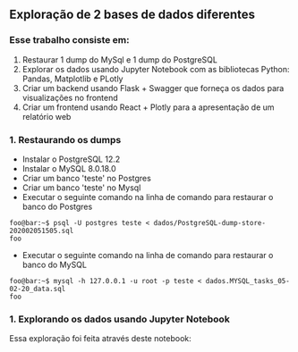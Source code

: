 ## Exploração de 2 bases de dados diferentes
 ### Esse trabalho consiste em:
1. Restaurar 1 dump do MySql e 1 dump do PostgreSQL
2. Explorar os dados usando Jupyter Notebook com as bibliotecas Python: Pandas, Matplotlib e PLotly
3. Criar um backend usando Flask + Swagger que forneça os dados para visualizações no frontend
4. Criar um frontend usando React + Plotly para a apresentação de um relatório web 

### 1. Restaurando os dumps
* Instalar o PostgreSQL 12.2
* Instalar o MySQL 8.0.18.0
* Criar um banco 'teste' no Postgres
* Criar um banco 'teste' no Mysql
* Executar o seguinte comando na linha de comando para restaurar o banco do Postgres
```console
foo@bar:~$ psql -U postgres teste < dados/PostgreSQL-dump-store-202002051505.sql
foo
```
* Executar o seguinte comando na linha de comando para restaurar o banco do MySQL
```console
foo@bar:~$ mysql -h 127.0.0.1 -u root -p teste < dados.MYSQL_tasks_05-02-20_data.sql
foo
```

### 1. Explorando os dados usando Jupyter Notebook

Essa exploração foi feita através deste notebook: 